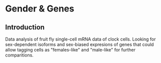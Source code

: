# Gender & Genes

## Introduction
Data analysis of fruit fly single-cell mRNA data of clock cells. Looking for sex-dependent isoforms and sex-biased expresions of genes that could allow tagging cells as "females-like" and "male-like" for further comparitions.